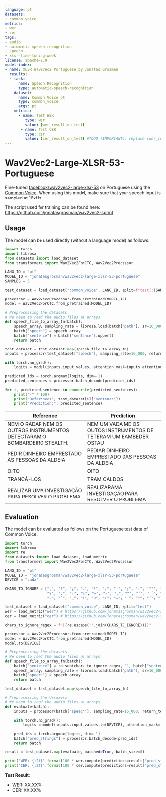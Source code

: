 ```yaml
---
language: pt
datasets:
- common_voice
metrics:
- wer
- cer
tags:
- audio
- automatic-speech-recognition
- speech
- xlsr-fine-tuning-week
license: apache-2.0
model-index:
- name: XLSR Wav2Vec2 Portuguese by Jonatas Grosman
  results:
  - task: 
      name: Speech Recognition
      type: automatic-speech-recognition
    dataset:
      name: Common Voice pt
      type: common_voice
      args: pt
    metrics:
      - name: Test WER
         type: wer
         value: {wer_result_on_test}
       - name: Test CER
         type: cer
         value: {cer_result_on_test} #TODO (IMPORTANT): replace {wer_result_on_test} with the WER error rate you achieved on the common_voice test set. It should be in the format XX.XX (don't add the % sign here). **Please** remember to fill out this value after you evaluated your model, so that your model appears on the leaderboard. If you fill out this model card before evaluating your model, please remember to edit the model card afterward to fill in your value
---
```


# Wav2Vec2-Large-XLSR-53-Portuguese

Fine-tuned [facebook/wav2vec2-large-xlsr-53](https://huggingface.co/facebook/wav2vec2-large-xlsr-53) on Portuguese using the [Common Voice](https://huggingface.co/datasets/common_voice).
When using this model, make sure that your speech input is sampled at 16kHz.

The script used for training can be found here: https://github.com/jonatasgrosman/wav2vec2-sprint
## Usage

The model can be used directly (without a language model) as follows:

```python
import torch
import librosa
from datasets import load_dataset
from transformers import Wav2Vec2ForCTC, Wav2Vec2Processor

LANG_ID = "pt"
MODEL_ID = "jonatasgrosman/wav2vec2-large-xlsr-53-portuguese"
SAMPLES = 5

test_dataset = load_dataset("common_voice", LANG_ID, split=f"test[:{SAMPLES}]")

processor = Wav2Vec2Processor.from_pretrained(MODEL_ID)
model = Wav2Vec2ForCTC.from_pretrained(MODEL_ID)

# Preprocessing the datasets.
# We need to read the audio files as arrays
def speech_file_to_array_fn(batch):
    speech_array, sampling_rate = librosa.load(batch["path"], sr=16_000)
    batch["speech"] = speech_array
    batch["sentence"] = batch["sentence"].upper()
    return batch

test_dataset = test_dataset.map(speech_file_to_array_fn)
inputs = processor(test_dataset["speech"], sampling_rate=16_000, return_tensors="pt", padding=True)

with torch.no_grad():
    logits = model(inputs.input_values, attention_mask=inputs.attention_mask).logits

predicted_ids = torch.argmax(logits, dim=-1)
predicted_sentences = processor.batch_decode(predicted_ids)

for i, predicted_sentence in enumerate(predicted_sentences):
    print("-" * 100)
    print("Reference:", test_dataset[i]["sentence"])
    print("Prediction:", predicted_sentence)
```

| Reference  | Prediction |
| ------------- | ------------- |
| NEM O RADAR NEM OS OUTROS INSTRUMENTOS DETECTARAM O BOMBARDEIRO STEALTH. | NEM UM VADA ME OS OUTOS INSTRUMENTOS DE TETERAM UM BAMBEDER OSTAU |
| PEDIR DINHEIRO EMPRESTADO ÀS PESSOAS DA ALDEIA | PEDIAR DINHEIRO EMPRESTADO DÀS PESSOAS DA ALDEIA |
| OITO | OITO |
| TRANCÁ-LOS | TRAM CALDOS |
| REALIZAR UMA INVESTIGAÇÃO PARA RESOLVER O PROBLEMA | REALIZARAMA INVESTIGAÇÃO PARA RESOLVER O PROBLEMA |

## Evaluation

The model can be evaluated as follows on the Portuguese test data of Common Voice.

```python
import torch
import librosa
import re
from datasets import load_dataset, load_metric
from transformers import Wav2Vec2ForCTC, Wav2Vec2Processor

LANG_ID = "pt"
MODEL_ID = "jonatasgrosman/wav2vec2-large-xlsr-53-portuguese"
DEVICE = "cuda"

CHARS_TO_IGNORE = [",", "?", "¿", ".", "!", "¡", "-", ";", ":", '""', "%", '"', "�", "ʿ", "·", "჻", "~", "՞", 
                   "؟", "،", "।", "॥", "«", "»", "„", "“", "”", "「", "」", "‘", "’", "《", "》", "(", ")", "[", "]",
                   "=", "`", "_", "+", "<", ">", "…", "–", "°", "´", "ʾ", "‹", "›", "©", "®", "—", "→", "。"]

test_dataset = load_dataset("common_voice", LANG_ID, split="test")
wer = load_metric("wer") # https://github.com/jonatasgrosman/wav2vec2-sprint/blob/main/wer.py
cer = load_metric("cer") # https://github.com/jonatasgrosman/wav2vec2-sprint/blob/main/cer.py

chars_to_ignore_regex = f"[{re.escape(''.join(CHARS_TO_IGNORE))}]"

processor = Wav2Vec2Processor.from_pretrained(MODEL_ID)
model = Wav2Vec2ForCTC.from_pretrained(MODEL_ID)
model.to(DEVICE)

# Preprocessing the datasets.
# We need to read the audio files as arrays
def speech_file_to_array_fn(batch):
    batch["sentence"] = re.sub(chars_to_ignore_regex, "", batch["sentence"]).upper()
    speech_array, sampling_rate = librosa.load(batch["path"], sr=16_000)
    batch["speech"] = speech_array
    return batch

test_dataset = test_dataset.map(speech_file_to_array_fn)

# Preprocessing the datasets.
# We need to read the audio files as arrays
def evaluate(batch):
	inputs = processor(batch["speech"], sampling_rate=16_000, return_tensors="pt", padding=True)

	with torch.no_grad():
		logits = model(inputs.input_values.to(DEVICE), attention_mask=inputs.attention_mask.to(DEVICE)).logits

	pred_ids = torch.argmax(logits, dim=-1)
	batch["pred_strings"] = processor.batch_decode(pred_ids)
	return batch

result = test_dataset.map(evaluate, batched=True, batch_size=8)

print("WER: {:2f}".format(100 * wer.compute(predictions=result["pred_strings"], references=result["sentence"], chunk_size=4000)))
print("CER: {:2f}".format(100 * cer.compute(predictions=result["pred_strings"], references=result["sentence"], chunk_size=4000)))
```

**Test Result**: 

- WER: XX.XX%
- CER: XX.XX%
